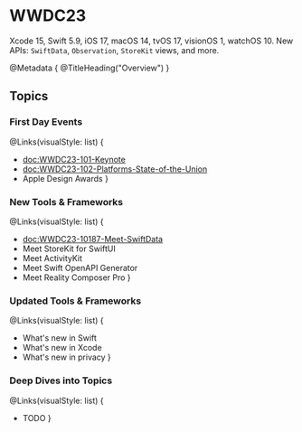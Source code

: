 # WWDC23

Xcode 15, Swift 5.9, iOS 17, macOS 14, tvOS 17, visionOS 1, watchOS 10.
New APIs: ``SwiftData``, ``Observation``, ``StoreKit`` views, and more. 

@Metadata {
   @TitleHeading("Overview")
}


## Topics

### First Day Events

@Links(visualStyle: list) {
   - <doc:WWDC23-101-Keynote>
   - <doc:WWDC23-102-Platforms-State-of-the-Union>
   - Apple Design Awards
}


### New Tools & Frameworks

@Links(visualStyle: list) {
   - <doc:WWDC23-10187-Meet-SwiftData>
   - Meet StoreKit for SwiftUI
   - Meet ActivityKit
   - Meet Swift OpenAPI Generator
   - Meet Reality Composer Pro
}


### Updated Tools & Frameworks

@Links(visualStyle: list) {
   - What's new in Swift
   - What's new in Xcode
   - What's new in privacy
}


### Deep Dives into Topics

@Links(visualStyle: list) {
   - TODO
}
